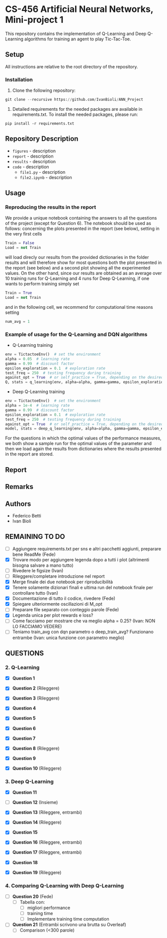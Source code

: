 # CS-456 Artificial Neural Networks, Mini-project 1
This repository contains the implementation of Q-Learning and Deep Q-Learning algorithms for training an agent to play Tic-Tac-Toe.

## Setup

All instructions are relative to the root directory of the repository.

### Installation
1. Clone the following repository:
```python
git clone --recursive https://github.com/IvanBioli/ANN_Project
``` 
1. Detailed requirements for the needed packages are available in requirements.txt. To install the needed packages, please run:
```
pip install -r requirements.txt
```

## Repository Description
* `figures` - description
* `report` - description
* `results` - description
* `code` - description
  * `file1.py` - description
  * `file2.ipynb` - description

## Usage
### Reproducing the results in the report
We provide a unique notebook containing the answers to all the questions of the project (except for Question 6). The notebook should be used as follows: concerning the plots presented in the report (see below), setting in the very first cells
```python
Train = False
Load = not Train
```
will load direcly our results from the provided dictionaries in the folder results and will therefore show for most questions both the plot presented in the report (see below) and a second plot showing all the experimented values. On the other hand, since our results are obtained as an average over 10 training runs for Q-Learning and 4 runs for Deep Q-Learning, if one wants to perform training simply set
```python
Train = True
Load = not Train
```
and in the following cell, we recommend for computational time reasons setting
```python
num_avg = 1
```

### Example of usage for the Q-Learning and DQN algorithms
- Q-Learning training
```python
env = TictactoeEnv()  # set the environment
alpha = 0.05  # learning rate
gamma = 0.99  # discount factor
epsilon_exploration = 0.1  # exploration rate
test_freq = 250  # testing frequency during training
against_opt = True  # or self_practice = True, depending on the desired training method (note that one of the two must be set, otherwise ValueError is raised)
Q, stats = q_learning(env, alpha=alpha, gamma=gamma, epsilon_exploration=epsilon_exploration, test_freq=test_freq, against_opt=against_opt)  # return Q-values and training stats
```

- Deep Q-Learning training
```python
env = TictactoeEnv()  # set the environment
alpha = 1e-4  # learning rate
gamma = 0.99  # discount factor
epsilon_exploration = 0.1  # exploration rate
test_freq = 250  # testing frequency during training
against_opt = True  # or self_practice = True, depending on the desired training method (note that one of the two must be set, otherwise ValueError is raised)
model, stats = deep_q_learning(env, alpha=alpha, gamma=gamma, epsilon_exploration=epsilon_exploration, test_freq=test_freq, against_opt=against_opt)  # return model network and training stats
```

For the questions in which the optimal values of the performance measures, we both show a sample run for the optimal values of the parameter and then we load again the results from dictionaries where the results presented in the report are stored.

## Report 

## Remarks

## Authors
- Federico Betti
- Ivan Bioli

## REMAINING TO DO
- [ ] Aggiungere requirements.txt per sns e altri pacchetti aggiunti, preparare bene ReadMe (Fede)
- [x] Trovare modo per aggiungere legenda dopo a tutti i plot (altrimenti bisogna salvare a mano tutto)
- [ ] Rivedere le figsize (Ivan)
- [ ] Rileggere/completare introduzione nel report
- [x] Merge finale dei due notebook per riproducibilità
- [x] Tenere solamente dizionari finali e ultima run del notebook finale per controllare tutto (Ivan)
- [x] Documentazione di tutto il codice, rivedere (Fede)
- [x] Spiegare ulteriormente oscillazioni di M_opt
- [ ] Preparare file separato con conteggio parole (Fede)
- [x] Legenda unica per plot rewards e loss?
- [ ] Come facciamo per mostrare che va meglio alpha = 0.25? (Ivan: NON LO FACCIAMO VEDERE)
- [ ] Teniamo train_avg con dqn parametro o deep_train_avg? Funzionano entrambe (Ivan: unica funzione con parametro meglio)

## QUESTIONS
### 2. Q-Learning

- [x] **Question 1**

- [x] **Question 2** (Rileggere)

- [x] **Question 3** (Rileggere)

- [x] **Question 4**
  
- [x] **Question 5**

- [x] **Question 6**

- [x] **Question 7** 

- [x] **Question 8** (Rileggere)
 
- [x] **Question 9**

- [x] **Question 10** (Rileggere)

### 3. Deep Q-Learning

- [x] **Question 11**

- [ ] **Question 12** (Insieme)
  
- [x] **Question 13** (Rileggere, entrambi)

- [x] **Question 14** (Rileggere)

- [x] **Question 15**

- [x] **Question 16** (Rileggere, entrambi)

- [x] **Question 17** (Rileggere, entrambi)

- [x] **Question 18**

- [x] **Question 19** (Rileggere)

### 4. Comparing Q-Learning with Deep Q-Learning
- [ ] **Question 20** (Fede)
  - [ ] Tabella con: 
    - [ ] migliori performance
    - [ ] training time 
    - [ ] Implementare training time computation

- [ ] **Question 21** (Entrambi scrivono una brutta su Overleaf)
  - [ ] Comparison (<300 parole)
